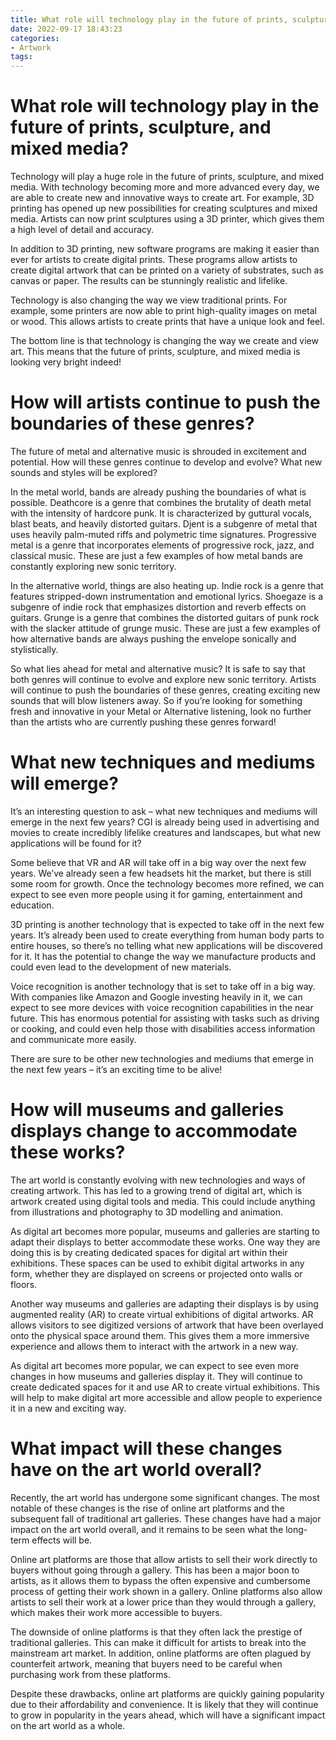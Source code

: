 ```yaml
---
title: What role will technology play in the future of prints, sculpture, and mixed media
date: 2022-09-17 18:43:23
categories:
- Artwork
tags:
---
```



#  What role will technology play in the future of prints, sculpture, and mixed media?

Technology will play a huge role in the future of prints, sculpture, and mixed media. With technology becoming more and more advanced every day, we are able to create new and innovative ways to create art. For example, 3D printing has opened up new possibilities for creating sculptures and mixed media. Artists can now print sculptures using a 3D printer, which gives them a high level of detail and accuracy.

In addition to 3D printing, new software programs are making it easier than ever for artists to create digital prints. These programs allow artists to create digital artwork that can be printed on a variety of substrates, such as canvas or paper. The results can be stunningly realistic and lifelike.

Technology is also changing the way we view traditional prints. For example, some printers are now able to print high-quality images on metal or wood. This allows artists to create prints that have a unique look and feel.

The bottom line is that technology is changing the way we create and view art. This means that the future of prints, sculpture, and mixed media is looking very bright indeed!

#  How will artists continue to push the boundaries of these genres?

The future of metal and alternative music is shrouded in excitement and potential. How will these genres continue to develop and evolve? What new sounds and styles will be explored?

In the metal world, bands are already pushing the boundaries of what is possible. Deathcore is a genre that combines the brutality of death metal with the intensity of hardcore punk. It is characterized by guttural vocals, blast beats, and heavily distorted guitars. Djent is a subgenre of metal that uses heavily palm-muted riffs and polymetric time signatures. Progressive metal is a genre that incorporates elements of progressive rock, jazz, and classical music. These are just a few examples of how metal bands are constantly exploring new sonic territory.

In the alternative world, things are also heating up. Indie rock is a genre that features stripped-down instrumentation and emotional lyrics. Shoegaze is a subgenre of indie rock that emphasizes distortion and reverb effects on guitars. Grunge is a genre that combines the distorted guitars of punk rock with the slacker attitude of grunge music. These are just a few examples of how alternative bands are always pushing the envelope sonically and stylistically.

So what lies ahead for metal and alternative music? It is safe to say that both genres will continue to evolve and explore new sonic territory. Artists will continue to push the boundaries of these genres, creating exciting new sounds that will blow listeners away. So if you’re looking for something fresh and innovative in your Metal or Alternative listening, look no further than the artists who are currently pushing these genres forward!

#  What new techniques and mediums will emerge?

It’s an interesting question to ask – what new techniques and mediums will emerge in the next few years? CGI is already being used in advertising and movies to create incredibly lifelike creatures and landscapes, but what new applications will be found for it?

Some believe that VR and AR will take off in a big way over the next few years. We’ve already seen a few headsets hit the market, but there is still some room for growth. Once the technology becomes more refined, we can expect to see even more people using it for gaming, entertainment and education.

3D printing is another technology that is expected to take off in the next few years. It’s already been used to create everything from human body parts to entire houses, so there’s no telling what new applications will be discovered for it. It has the potential to change the way we manufacture products and could even lead to the development of new materials.

Voice recognition is another technology that is set to take off in a big way. With companies like Amazon and Google investing heavily in it, we can expect to see more devices with voice recognition capabilities in the near future. This has enormous potential for assisting with tasks such as driving or cooking, and could even help those with disabilities access information and communicate more easily.

There are sure to be other new technologies and mediums that emerge in the next few years – it’s an exciting time to be alive!

#  How will museums and galleries displays change to accommodate these works?

The art world is constantly evolving with new technologies and ways of creating artwork. This has led to a growing trend of digital art, which is artwork created using digital tools and media. This could include anything from illustrations and photography to 3D modelling and animation.

As digital art becomes more popular, museums and galleries are starting to adapt their displays to better accommodate these works. One way they are doing this is by creating dedicated spaces for digital art within their exhibitions. These spaces can be used to exhibit digital artworks in any form, whether they are displayed on screens or projected onto walls or floors.

Another way museums and galleries are adapting their displays is by using augmented reality (AR) to create virtual exhibitions of digital artworks. AR allows visitors to see digitized versions of artwork that have been overlayed onto the physical space around them. This gives them a more immersive experience and allows them to interact with the artwork in a new way.

As digital art becomes more popular, we can expect to see even more changes in how museums and galleries display it. They will continue to create dedicated spaces for it and use AR to create virtual exhibitions. This will help to make digital art more accessible and allow people to experience it in a new and exciting way.

#  What impact will these changes have on the art world overall?

Recently, the art world has undergone some significant changes. The most notable of these changes is the rise of online art platforms and the subsequent fall of traditional art galleries. These changes have had a major impact on the art world overall, and it remains to be seen what the long-term effects will be.

Online art platforms are those that allow artists to sell their work directly to buyers without going through a gallery. This has been a major boon to artists, as it allows them to bypass the often expensive and cumbersome process of getting their work shown in a gallery. Online platforms also allow artists to sell their work at a lower price than they would through a gallery, which makes their work more accessible to buyers.

The downside of online platforms is that they often lack the prestige of traditional galleries. This can make it difficult for artists to break into the mainstream art market. In addition, online platforms are often plagued by counterfeit artwork, meaning that buyers need to be careful when purchasing work from these platforms.

Despite these drawbacks, online art platforms are quickly gaining popularity due to their affordability and convenience. It is likely that they will continue to grow in popularity in the years ahead, which will have a significant impact on the art world as a whole.